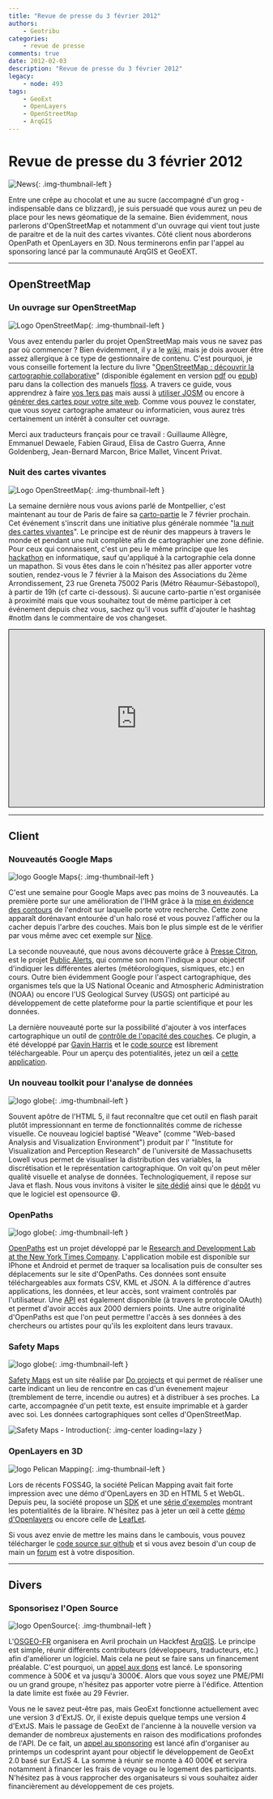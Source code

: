 ```yaml
---
title: "Revue de presse du 3 février 2012"
authors:
    - Geotribu
categories:
    - revue de presse
comments: true
date: 2012-02-03
description: "Revue de presse du 3 février 2012"
legacy:
    - node: 493
tags:
    - GeoExt
    - OpenLayers
    - OpenStreetMap
    - ArqGIS
---
```


# Revue de presse du 3 février 2012

![News](https://cdn.geotribu.fr/img/internal/icons-rdp-news/news.png "Icône news générique"){: .img-thumbnail-left }

Entre une crêpe au chocolat et une au sucre (accompagné d'un grog - indispensable dans ce blizzard), je suis persuadé que vous aurez un peu de place pour les news géomatique de la semaine. Bien évidemment, nous parlerons d'OpenStreetMap et notamment d'un ouvrage qui vient tout juste de paraitre et de la nuit des cartes vivantes. Côté client nous aborderons OpenPath et OpenLayers en 3D. Nous terminerons enfin par l'appel au sponsoring lancé par la communauté ArqGIS et GeoEXT.

----

## OpenStreetMap

### Un ouvrage sur OpenStreetMap

![Logo OpenStreetMap](https://cdn.geotribu.fr/img/logos-icones/OpenStreetMap/Openstreetmap.png "logo OpenStreetMap"){: .img-thumbnail-left }

Vous avez entendu parler du projet OpenStreetMap mais vous ne savez pas par où commencer ? Bien évidemment, il y a le [wiki](https://wiki.openstreetmap.org/wiki/Main_Page), mais je dois avouer être assez allergique à ce type de gestionnaire de contenu. C'est pourquoi, je vous conseille fortement la lecture du livre "[OpenStreetMap : découvrir la cartographie collaborative](http://fr.flossmanuals.net/openstreetmap/)" (disponible également en version [pdf](http://fr.flossmanuals.net/_booki/openstreetmap/openstreetmap.pdf) ou [epub](http://fr.flossmanuals.net/_booki/openstreetmap/openstreetmap.epub)) paru dans la collection des manuels [floss](http://fr.flossmanuals.net/). A travers ce guide, vous apprendrez à faire [vos 1ers pas](http://fr.flossmanuals.net/openstreetmap/ch005_votre-premiere-contribution) mais aussi à [utiliser JOSM](http://fr.flossmanuals.net/openstreetmap/ch011_modifier-avec-lediteur-hors-ligne-josm) ou encore à [générer des cartes pour votre site web](http://fr.flossmanuals.net/openstreetmap/ch017_generer-des-cartes-pour-son-site-web). Comme vous pouvez le constater, que vous soyez cartographe amateur ou informaticien, vous aurez très certainement un intérêt à consulter cet ouvrage.

Merci aux traducteurs français pour ce travail : Guillaume Allègre, Emmanuel Dewaele, Fabien Giraud, Elisa de Castro Guerra, Anne Goldenberg, Jean-Bernard Marcon, Brice Mallet, Vincent Privat.

### Nuit des cartes vivantes

![Logo OpenStreetMap](https://cdn.geotribu.fr/img/logos-icones/OpenStreetMap/Openstreetmap.png "logo OpenStreetMap"){: .img-thumbnail-left }

La semaine dernière nous vous avions parlé de Montpellier, c'est maintenant au tour de Paris de faire sa [carto-partie](http://openstreetmap.fr/notlm2012) le 7 février prochain. Cet événement s'inscrit dans une initiative plus générale nommée "[la nuit des cartes vivantes](http://openstreetmap.fr/notlm2012)". Le principe est de réunir des mappeurs à travers le monde et pendant une nuit complète afin de cartographier une zone définie. Pour ceux qui connaissent, c'est un peu le même principe que les [hackathon](https://fr.wikipedia.org/wiki/Hackathon) en informatique, sauf qu'appliqué à la cartographie cela donne un mapathon. Si vous êtes dans le coin n'hésitez pas aller apporter votre soutien, rendez-vous le 7 février à la Maison des Associations du 2ème Arrondissement, 23 rue Greneta 75002 Paris (Métro Réaumur-Sébastopol), à partir de 19h (cf carte ci-dessous). Si aucune carto-partie n'est organisée à proximité mais que vous souhaitez tout de même participer à cet événement depuis chez vous, sachez qu'il vous suffit d'ajouter le hashtag #notlm dans le commentaire de vos changeset.

<iframe width="100%" height="350" frameborder="0" scrolling="no" marginheight="0" marginwidth="0" src="https://www.openstreetmap.org/export/embed.html?bbox=2.3424804210662846%2C48.86243502468057%2C2.357275485992432%2C48.86756605153268&amp;layer=mapnik&amp;marker=48.86500060386738%2C2.349877953529358" style="border: 1px solid black"></iframe>

----

## Client

### Nouveautés Google Maps

![logo Google Maps](https://cdn.geotribu.fr/img/logos-icones/entreprises_association/google/google_maps.png "logo Google Maps"){: .img-thumbnail-left }

C'est une semaine pour Google Maps avec pas moins de 3 nouveautés. La première porte sur une amélioration de l'IHM grâce à la [mise en évidence des contours](http://googlesystem.blogspot.com/2012/01/highlight-areas-in-google-maps.html) de l'endroit sur laquelle porte votre recherche. Cette zone apparaît dorénavant entourée d'un halo rosé et vous pouvez l'afficher ou la cacher depuis l'arbre des couches. Mais bon le plus simple est de le vérifier par vous même avec cet exemple sur [Nice](http://maps.google.fr/maps?q=Nice&hl=fr&ie=UTF8&sll=49.689358,2.789346&sspn=0.075405,0.148659&hnear=Nice,+Alpes-Maritimes,+Provence-Alpes-C%C3%B4te+d%27Azur&t=m&z=12).

La seconde nouveauté, que nous avons découverte grâce à [Presse Citron](http://www.presse-citron.net/google-maps-couvre-les-alertes-meteo-et-sismiques), est le projet [Public Alerts](http://www.google.org/publicalerts/?hl=fr&gl=FR), qui comme son nom l'indique a pour objectif d'indiquer les différentes alertes (météorologiques, sismiques, etc.) en cours. Outre bien évidemment Google pour l'aspect cartographique, des organismes tels que la US National Oceanic and Atmospheric Administration (NOAA) ou encore l'US Geological Survey (USGS) ont participé au développement de cette plateforme pour la partie scientifique et pour les données.

La dernière nouveauté porte sur la possibilité d'ajouter à vos interfaces cartographique un outil de [contrôle de l'opacité des couches](http://www.gavinharriss.com/code/opacity-control). Ce plugin, a été développé par [Gavin Harris](http://www.gavinharriss.com) et le [code source](http://www.gavinharriss.com/codefiles/opacity-control/OpacityControl.zip) est librement téléchargeable. Pour un aperçu des potentialités, jetez un œil a [cette application](http://www.topomap.co.nz/).

### Un nouveau toolkit pour l'analyse de données

![logo globe](https://cdn.geotribu.fr/img/internal/icons-rdp-news/world.png "Icône de globe"){: .img-thumbnail-left }

Souvent apôtre de l'HTML 5, il faut reconnaître que cet outil en flash parait plutôt impressionnant en terme de fonctionnalités comme de richesse visuelle. Ce nouveau logiciel baptisé "Weave" (comme "Web-based Analysis and Visualization Environment") produit par l' "Institute for Visualization and Perception Research" de l'université de Massachusetts Lowell vous permet de visualiser la distribution des variables, la discrétisation et le représentation cartographique. On voit qu'on peut mêler qualité visuelle et analyse de données. Technologiquement, il repose sur Java et flash. Nous vous invitons à visiter le [site dédié](http://ivpr.github.com/Weave/) ainsi que le [dépôt](http://www.github.com/IVPR/Weave) vu que le logiciel est opensource :smile:.

### OpenPaths

![logo globe](https://cdn.geotribu.fr/img/internal/icons-rdp-news/world.png "Icône de globe"){: .img-thumbnail-left }

[OpenPaths](https://openpaths.cc/) est un projet développé par le [Research and Development Lab at the New York Times Company](http://nytlabs.com/). L'application mobile est disponible sur IPhone et Android et permet de traquer sa localisation puis de consulter ses déplacements sur le site d'OpenPaths. Ces données sont ensuite téléchargeables aux formats CSV, KML et JSON. A la différence d'autres applications, les données, et leur accès, sont vraiment controlés par l'utilisateur. Une [API](https://openpaths.cc/api) est également disponible (à travers le protocole OAuth) et permet d'avoir accès aux 2000 derniers points. Une autre originalité d'OpenPaths est que l'on peut permettre l'accès à ses données à des chercheurs ou artistes pour qu'ils les exploitent dans leurs travaux.

### Safety Maps

![logo globe](https://cdn.geotribu.fr/img/internal/icons-rdp-news/world.png "Icône de globe"){: .img-thumbnail-left }

[Safety Maps](http://safety-maps.org/) est un site réaliśe par [Do projects](http://doprojects.org/) et qui permet de réaliser une carte indicant un lieu de rencontre en cas d'un évenement majeur (tremblement de terre, incendie ou autres) et à distribuer à ses proches. La carte, accompagnée d'un petit texte, est ensuite imprimable et à garder avec soi. Les données cartographiques sont celles d'OpenStreetMap.

![Safety Maps - Introduction](https://cdn.geotribu.fr/img/articles-blog-rdp/divers/safety-maps_introduction-animation.gif){: .img-center loading=lazy }

### OpenLayers en 3D

![logo Pelican Mapping](https://cdn.geotribu.fr/img/logos-icones/pelican_mapping.png "logo Pelican Mapping"){: .img-thumbnail-left }

Lors de récents FOSS4G, la société Pelican Mapping avait fait forte impression avec une démo d'OpenLayers en 3D en HTML 5 et WebGL. Depuis peu, la société propose un [SDK](http://readymap.com/websdk.html) et une [série d'exemples](http://demo.pelicanmapping.com/rmweb/webgl/tests/index.html) montrant les potentialités de la libraire. N'hésitez pas à jeter un œil à cette [démo d'Openlayers](http://demo.pelicanmapping.com/rmweb/webgl/tests/ol.html) ou encore celle de [LeafLet](http://demo.pelicanmapping.com/rmweb/webgl/tests/leaflet.html).

Si vous avez envie de mettre les mains dans le cambouis, vous pouvez télécharger le [code source sur github](https://github.com/gwaldron/godzi-webgl) et si vous avez besoin d'un coup de main un [forum](http://forum.godzi.org/) est à votre disposition.

----

## Divers

### Sponsorisez l'Open Source

![logo OpenSource](https://cdn.geotribu.fr/img/logos-icones/opensource.png "Logo Open Source Foundation"){: .img-thumbnail-left }

L'[OSGEO-FR](http://osgeo.asso.fr/) organisera en Avril prochain un Hackfest [ArqGIS](https://www.qgis.org/). Le principe est simple, réunir différents contributeurs (développeurs, traducteurs, etc.) afin d'améliorer un logiciel. Mais cela ne peut se faire sans un financement préalable. C'est pourquoi, un [appel aux dons](http://lists.osgeo.org/pipermail/francophone/2012-February/003154.html) est lancé. Le sponsoring commence à 500€ et va jusqu'à 3000€. Alors que vous soyez une PME/PMI ou un grand groupe, n'hésitez pas apporter votre pierre à l'édifice. Attention la date limite est fixée au 29 Février.

Vous ne le savez peut-être pas, mais GeoExt fonctionne actuellement avec une version 3 d'ExtJS. Or, il existe depuis quelque temps une version 4 d'ExtJS. Mais le passage de GeoExt de l'ancienne à la nouvelle version va demander de nombreux ajustements en raison des modifications profondes de l'API. De ce fait, un [appel au sponsoring](http://www.camptocamp.com/fr/news/476-geoext-codesprint-spring-2012-camptocamp-activement-impliquee) est lancé afin d'organiser au printemps un codesprint ayant pour objectif le développement de GeoExt 2.0 basé sur ExtJS 4. La somme à réunir se monte à 40 000€ et servira notamment à financer les frais de voyage ou le logement des participants. N'hésitez pas à vous rapprocher des organisateurs si vous souhaitez aider financièrement au développement de ces projets.
